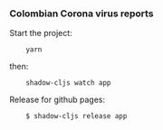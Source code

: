 
### Colombian Corona virus reports


Start the project:

```
    yarn
```

then:

```
    shadow-cljs watch app
```

Release for github pages:


```
    $ shadow-cljs release app
```
